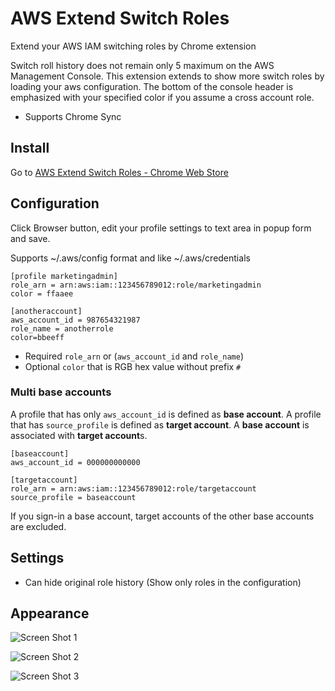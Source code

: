 # AWS Extend Switch Roles

Extend your AWS IAM switching roles by Chrome extension

Switch roll history does not remain only 5 maximum on the AWS Management Console.
This extension extends to show more switch roles by loading your aws configuration.
The bottom of the console header is emphasized with your specified color if you assume a cross account role.

- Supports Chrome Sync

## Install

Go to [AWS Extend Switch Roles - Chrome Web Store](https://chrome.google.com/webstore/detail/aws-extend-switch-roles/jpmkfafbacpgapdghgdpembnojdlgkdl?utm_source=github)

## Configuration

Click Browser button, edit your profile settings to text area in popup form and save.

Supports ~/.aws/config format and like ~/.aws/credentials

```
[profile marketingadmin]
role_arn = arn:aws:iam::123456789012:role/marketingadmin
color = ffaaee

[anotheraccount]
aws_account_id = 987654321987
role_name = anotherrole
color=bbeeff
```

- Required `role_arn` or (`aws_account_id` and `role_name`)
- Optional `color` that is RGB hex value without prefix `#`

### Multi base accounts

A profile that has only `aws_account_id` is defined as **base account**.
A profile that has `source_profile` is defined as **target account**.
A **base account** is associated with **target account**s.

```
[baseaccount]
aws_account_id = 000000000000

[targetaccount]
role_arn = arn:aws:iam::123456789012:role/targetaccount
source_profile = baseaccount
```

If you sign-in a base account, target accounts of the other base accounts are excluded.

## Settings

- Can hide original role history (Show only roles in the configuration)

## Appearance

![Screen Shot 1](https://github.com/tilfin/aws-extend-switch-roles/blob/images/ScreenShot_1_960x600.png)

![Screen Shot 2](https://github.com/tilfin/aws-extend-switch-roles/blob/images/ScreenShot_2_960x600.png)

![Screen Shot 3](https://github.com/tilfin/aws-extend-switch-roles/blob/images/ScreenShot_3_960x600.png)
